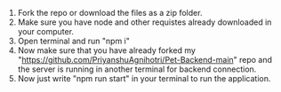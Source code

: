 1) Fork the repo or download the files as a zip folder.
2) Make sure you have node and other requistes already downloaded in your computer.
3) Open terminal and run "npm i"
4) Now make sure that you have already forked my "https://github.com/PriyanshuAgnihotri/Pet-Backend-main" repo and the server is running in another terminal for backend connection.
5) Now just write "npm run start" in your terminal to run the application.
